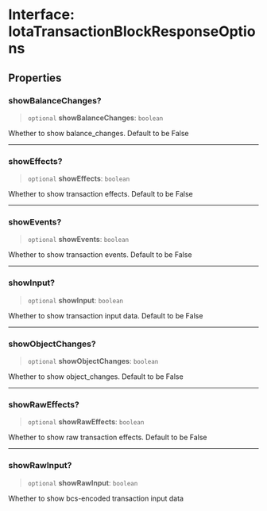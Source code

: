 # Interface: IotaTransactionBlockResponseOptions

## Properties

### showBalanceChanges?

> `optional` **showBalanceChanges**: `boolean`

Whether to show balance_changes. Default to be False

***

### showEffects?

> `optional` **showEffects**: `boolean`

Whether to show transaction effects. Default to be False

***

### showEvents?

> `optional` **showEvents**: `boolean`

Whether to show transaction events. Default to be False

***

### showInput?

> `optional` **showInput**: `boolean`

Whether to show transaction input data. Default to be False

***

### showObjectChanges?

> `optional` **showObjectChanges**: `boolean`

Whether to show object_changes. Default to be False

***

### showRawEffects?

> `optional` **showRawEffects**: `boolean`

Whether to show raw transaction effects. Default to be False

***

### showRawInput?

> `optional` **showRawInput**: `boolean`

Whether to show bcs-encoded transaction input data

